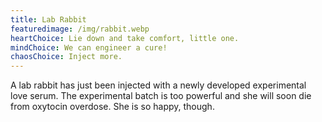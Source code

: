 ```yaml
---
title: Lab Rabbit
featuredimage: /img/rabbit.webp
heartChoice: Lie down and take comfort, little one.
mindChoice: We can engineer a cure!
chaosChoice: Inject more.
---
```

A lab rabbit has just been injected with a newly developed experimental love serum.  The experimental batch is too powerful and she will soon die from oxytocin overdose.  She is so happy, though.